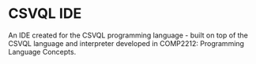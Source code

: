 # CSVQL IDE
An IDE created for the CSVQL programming language - built on top of the CSVQL language and interpreter developed in COMP2212: Programming Language Concepts.
